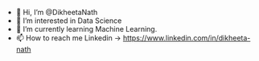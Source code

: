 - 👋 Hi, I’m @DikheetaNath
- 👀 I’m interested in Data Science
- 🌱 I’m currently learning Machine Learning.
- 📫 How to reach me Linkedin -> https://www.linkedin.com/in/dikheeta-nath


<!---
DikheetaNath/DikheetaNath is a ✨ special ✨ repository because its `README.md` (this file) appears on your GitHub profile.
You can click the Preview link to take a look at your changes.
--->
